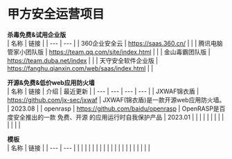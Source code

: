 # 甲方安全运营项目

**杀毒免费&试用企业版**<br />
| 名称 | 链接 |
| --- | --- |
| 360企业安全云 | https://saas.360.cn/ |  |
| 腾讯电脑管家小团队版 | https://team.qq.com/site/index.html |  |
| 金山毒霸团队版 | https://team.duba.net/index |  |
| 天守安全软件企业版 | https://fanghu.qianxin.com/web/saas/index.html |  |

**开源&免费&低价web应用防火墙**<br />
| 名称 | 链接 | 介绍 | 最近更新 |
| --- | --- | --- | --- |
| JXWAF锦衣盾 | https://github.com/jx-sec/jxwaf | JXWAF(锦衣盾)是一款开源web应用防火墙。 | 2023.08  |
| openrasp | https://github.com/baidu/openrasp | OpenRASP是百度安全推出的一款 免费、开源 的应用运行时自我保护产品 | 2023.01 |
|  |  |  |
|  |  |  |
|  |  |  |












**模板**<br />
| 名称 | 链接 |
| --- | --- |
|  |  |  |
|  |  |  |
|  |  |  |
|  |  |  |
|  |  |  |
